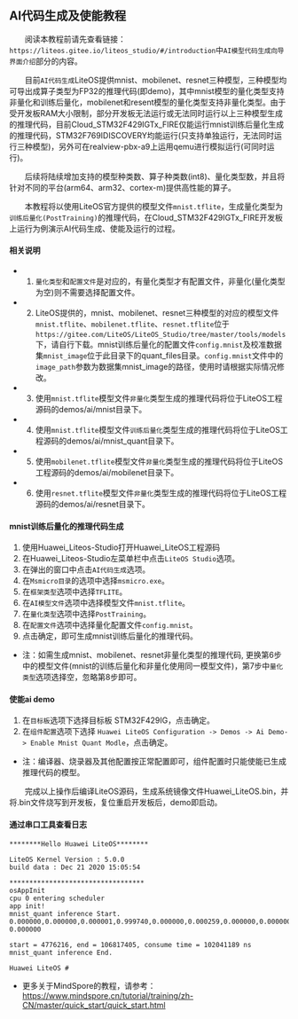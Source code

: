 ## AI代码生成及使能教程

&emsp;&emsp;阅读本教程前请先查看链接：`https://liteos.gitee.io/liteos_studio/#/introduction`中`AI模型代码生成向导界面介绍`部分的内容。

&emsp;&emsp;目前`AI代码生成`LiteOS提供mnist、mobilenet、resnet三种模型，三种模型均可导出成算子类型为FP32的推理代码(即demo)，其中mnist模型的量化类型支持非量化和训练后量化，mobilenet和resent模型的量化类型支持非量化类型。由于受开发板RAM大小限制，部分开发板无法运行或无法同时运行以上三种模型生成的推理代码，目前Cloud_STM32F429IGTx_FIRE仅能运行mnist训练后量化生成的推理代码，STM32F769IDISCOVERY均能运行(只支持单独运行，无法同时运行三种模型)，另外可在realview-pbx-a9上运用qemu进行模拟运行(可同时运行)。

&emsp;&emsp;后续将陆续增加支持的模型种类数、算子种类数(int8)、量化类型数，并且将针对不同的平台(arm64、arm32、cortex-m)提供高性能的算子。

&emsp;&emsp;本教程将以使用LiteOS官方提供的模型文件`mnist.tflite`，生成量化类型为`训练后量化(PostTraining)`的推理代码，在Cloud_STM32F429IGTx_FIRE开发板上运行为例演示AI代码生成、使能及运行的过程。

#### 相关说明

  * 1. `量化类型`和`配置文件`是对应的，有量化类型才有配置文件，非量化(量化类型为空)则不需要选择配置文件。

  * 2. LiteOS提供的，mnist、mobilenet、resnet三种模型的对应的模型文件`mnist.tflite`、`mobilenet.tflite`、`resnet.tflite`位于`https://gitee.com/LiteOS/LiteOS_Studio/tree/master/tools/models`下，请自行下载。mnist训练后量化的配置文件`config.mnist`及校准数据集`mnist_image`位于此目录下的quant_files目录。`config.mnist`文件中的`image_path`参数为数据集mnist_image的路径，使用时请根据实际情况修改。

  * 3. 使用`mnist.tflite`模型文件`非量化`类型生成的推理代码将位于LiteOS工程源码的demos/ai/mnist目录下。

  * 4. 使用`mnist.tflite`模型文件`训练后量化`类型生成的推理代码将位于LiteOS工程源码的demos/ai/mnist_quant目录下。

  * 5. 使用`mobilenet.tflite`模型文件`非量化`类型生成的推理代码将位于LiteOS工程源码的demos/ai/mobilenet目录下。

  * 6. 使用`resnet.tflite`模型文件`非量化`类型生成的推理代码将位于LiteOS工程源码的demos/ai/resnet目录下。

#### mnist训练后量化的推理代码生成

  1. 使用Huawei_Liteos-Studio打开Huawei_LiteOS工程源码
  2. 在Huawei_Liteos-Studio左菜单栏中点击`LiteOS Studio`选项。
  3. 在弹出的窗口中点击`AI代码生成`选项。
  4. 在`Msmicro目录`的选项中选择`msmicro.exe`。
  5. 在`框架类型`选项中选择`TFLITE`。
  6. 在`AI模型文件`选项中选择模型文件`mnist.tflite`。
  7. 在`量化类型`选项中选择`PostTraining`。
  8. 在`配置文件`选项中选择量化配置文件`config.mnist`。
  9. 点击确定，即可生成mnist训练后量化的推理代码。

  * 注：如需生成mnist、mobilenet、resnet非量化类型的推理代码, 更换第6步中的模型文件(mnist的训练后量化和非量化使用同一模型文件)，第7步中`量化类型`选项选择空，忽略第8步即可。

#### 使能ai demo
  1. 在`目标板`选项下选择目标板 STM32F429IG，点击确定。
  2. 在`组件配置`选项下选择 `Huawei LiteOS Configuration -> Demos -> Ai Demo-> Enable Mnist Quant Modle`，点击确定。
  * 注：编译器、烧录器及其他配置按正常配置即可，组件配置时只能使能已生成推理代码的模型。

&emsp;&emsp;完成以上操作后编译LiteOS源码，生成系统镜像文件Huawei_LiteOS.bin，并将.bin文件烧写到开发板，复位重启开发板后，demo即启动。

#### 通过串口工具查看日志
```
********Hello Huawei LiteOS********

LiteOS Kernel Version : 5.0.0
build data : Dec 21 2020 15:05:54

**********************************
osAppInit
cpu 0 entering scheduler
app init!
mnist_quant inference Start.
0.000000,0.000000,0.000001,0.999740,0.000000,0.000259,0.000000,0.000000,0.000000, 0.000000

start = 4776216, end = 106817405, consume time = 102041189 ns
mnist_quant inference End.

Huawei LiteOS # 
```

* 更多关于MindSpore的教程，请参考：https://www.mindspore.cn/tutorial/training/zh-CN/master/quick_start/quick_start.html
